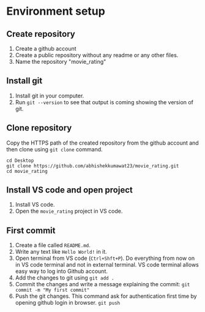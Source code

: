 # Environment setup
## Create repository
1. Create a github account
2. Create a public repository without any readme or any other files.
3. Name the repository "movie_rating"

## Install git
1. Install git in your computer.
2. Run `git --version` to see that output is coming showing the version of git.

## Clone repository
Copy the HTTPS path of the created repository from the github account and then clone using `git clone` command.
```
cd Desktop
git clone https://github.com/abhishekkumawat23/movie_rating.git
cd movie_rating
```

## Install VS code and open project
1. Install VS code.
2. Open the `movie_rating` project in VS code.

## First commit
1. Create a file called `README.md`.
2. Write any text like `Hello World!` in it.
3. Open terminal from VS code (`Ctrl+Shft+P`). Do everything from now on in VS code terminal and not in external terminal. VS code terminal allows easy way to log into Github account.
4. Add the changes to git using
`git add .`
5. Commit the changes and write a message explaining the commit:
`git commit -m "My first commit"`
6. Push the git changes. This command ask for authentication first time by opening github login in browser.
`git push`
